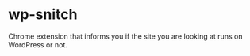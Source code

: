 # wp-snitch
Chrome extension that informs you if the site you are looking at runs on WordPress or not.
